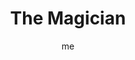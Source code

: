 ---
# basics
title     		 : "The Magician"
token					 : 'major-01'
card_type			 : 'major' # major, minor, court
layout				 : "tarot-card"
author    		 : 'me'
one_liner 		 : "Capability, empowerment, activity"
alt_names			 : ['The Magus']
images				 : ['/assets/images/tarot/rws/rw-major-01.jpg']
keywords			 : ['capability', 'empowerment', 'activity']
url						 : 'tarot/cards/major-01'
aliases				 : ['magician', 'the-magician']

# password: 'foolish journey'
dropbox				 : 'https://www.dropbox.com/sh/a75nhp33917wge0/AAACa2vgi484M_9hPcjZdzHva?dl=0'

meaning_light  : "Taking appropriate action. Receiving guidance from a higher power. Becoming a channel of divine will. Expressing masculine energy in appropriate and constructive ways. Being yourself in every way."

meaning_shadow : "Inflating your own ego. Abusing talents. Manipulating or deceiving others. Being too aggressive. Using cheap illusions to dazzle others. Refusing to invest the time and effort needed to master your craft. Taking shortcuts."

# more detail
correspondence_suit 				: ''
correspondence_archetype 		: 'The Ego/The Self'
correspondence_hebrew 			: 'Beth/House/2'
correspondence_element 			: ''
correspondence_planet 			: 'The Sun, Mercury'
correspondence_astrological : 'Gemini'
correspondence_mystical 		: "Thoth, the Egyptian god of wisdom, known to the Greeks as Hermes and to the Romans as Mercury. Christ working miracles. Brahma, the Creator."
correspondence_story 				: "Consciously or unconsciously, the main character receives or controls a resource that holds the key to the story’s primary challenge."

advice_relationships 	 : "A relationship should empower you. Does yours generate positive change in your life? Do you feel happier and more fulfilled? A relationship that supports your goals is to be valued; a relationship that doesn’t must be changed or cast aside."

advice_work 					 : "Exercise whatever authority you have. With the right resources, you’ll succeed. But not everyone who appears empowered really is. With an eye toward growth, seek allies who focus on steak, not sizzle. Be a mentor … or find one. Deploy tools and resources against well-defined goals."

advice_spirituality 	 : "If others were to see you and your life as an expression of the Divine, what would their impression of the Divine be? How can you improve that perception? How can you better dedicate yourself to being a channel for positive energy in the world?"

advice_personal_growth : "Asserting yourself can be an important step toward wholeness. When your work or life experience has given you special insights or talents, shrug off self-doubt and apply them fearlessly. Act confidently, and feelings of confidence will follow."

advice_fortune_telling : "A powerful man may play a role in your day. Your current situation must be seen as one element of a much larger plan."

questions	: ["Which approach takes best advantage of both your masculine and feminine perspectives?", "What am I empowered to do?", "What would you do if you weren't afraid of failing?", "How might my abilities come into play?", "To what extent am I making the most of my talents?", "Which tool do you need today?", "Would it help to try to channel some form of higher power?"]

# referenced in the symbols.toml data file
symbols	  : ['1', 'lemniscate', 'red-robe', 'snake-belt', 'magicians-tools', 'coins', 'cups', 'wands', 'swords']

# metadata
suppress_topnav : true
related_cards 	: []

---